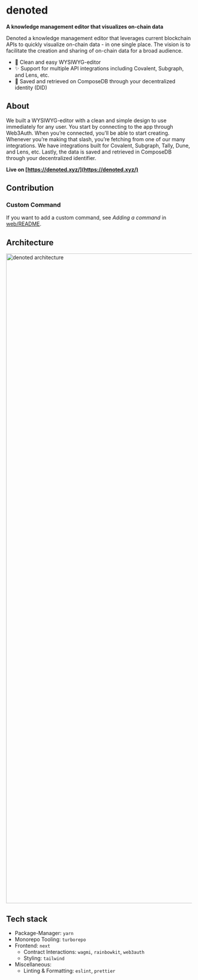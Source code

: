# denoted

**A knowledge management editor that visualizes on-chain data**

Denoted a knowledge management editor that leverages current blockchain APIs to quickly visualize on-chain data - in one single place. The vision is to facilitate the creation and sharing of on-chain data for a broad audience.

- 🚀 Clean and easy WYSIWYG-editor
- ✨ Support for multiple API integrations including Covalent, Subgraph, and Lens, etc.
- 💾 Saved and retrieved on ComposeDB through your decentralized identity (DID)

## About

We built a WYSIWYG-editor with a clean and simple design to use immediately for any user. You start by connecting to the app through Web3Auth. When you’re connected, you’ll be able to start creating. Whenever you’re making that slash, you’re fetching from one of our many integrations. We have integrations built for Covalent, Subgraph, Tally, Dune, and Lens, etc. Lastly, the data is saved and retrieved in ComposeDB through your decentralized identifier.

**Live on [https://denoted.xyz/](https://denoted.xyz/)**

## Contribution

### Custom Command

If you want to add a custom command, see _Adding a command_ in [web/README](https://github.com/ericzakariasson/denoted/blob/main/apps/web/README.md).

## Architecture

<img width="1760" alt="denoted architecture" src="https://user-images.githubusercontent.com/25622412/222936136-07acfc97-d4ee-42a2-8677-22fe0ed90b38.png">

## Tech stack

- Package-Manager: `yarn`
- Monorepo Tooling: `turborepo`
- Frontend: `next`
  - Contract Interactions: `wagmi`, `rainbowkit`, `web3auth`
  - Styling: `tailwind`
- Miscellaneous:
  - Linting & Formatting: `eslint`, `prettier`
